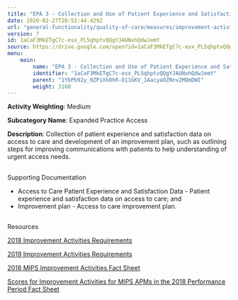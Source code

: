 ```yaml
---
title: "EPA 3 - Collection and Use of Patient Experience and Satisfaction Data on Access"
date: 2020-02-27T20:52:44.429Z
url: "general-functionality/quality-of-care/measures/improvement-activities-measures/2018-improvement-activities/epa-3-collection-and-use-of-patient-experience-and-satisfaction-data-on-access.html"
version: 7
id: 1aCaF3MkETgC7c-esx_PL5qhptvQQgYJAUNxhQdwJemY
source: https://drive.google.com/open?id=1aCaF3MkETgC7c-esx_PL5qhptvQQgYJAUNxhQdwJemY
menu:
    main:
        name: "EPA 3 - Collection and Use of Patient Experience and Satisfaction Data on Access"
        identifier: "1aCaF3MkETgC7c-esx_PL5qhptvQQgYJAUNxhQdwJemY"
        parent: "1YbPb92y_0ZPiXk8hR-D11GKV_1AacyaOZNnv2MQmDWI"
        weight: 3160
---
```









**Activity Weighting**: Medium

**Subcategory Name**: Expanded Practice Access

**Description**: Collection of patient experience and satisfaction data on access to care and development of an improvement plan, such as outlining steps for improving communications with patients to help understanding of urgent access needs.







## 

Supporting Documentation

* Access to Care Patient Experience and Satisfaction Data - Patient experience and satisfaction data on access to care; and 
* Improvement plan - Access to care improvement plan.







## 

Resources

[2018 Improvement Activities Requirements](https://qpp.cms.gov/mips/improvement-activities?py=2018)

[2019 Improvement Activities Requirements](https://qpp.cms.gov/mips/improvement-activities?py=2019)

[2018 MIPS Improvement Activities Fact Sheet](https://qpp.cms.gov/resource/2018%20MIPS%20Improvement%20Activities%20Fact%20Sheet)

[Scores for Improvement Activities for MIPS APMs in the 2018 Performance Period Fact Sheet](https://qpp.cms.gov/resource/2018%20MIPS%20APMs%20improvement%20Activities%20scores%20fact%20sheet)


